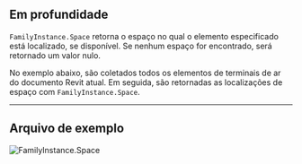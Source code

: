 ## Em profundidade
`FamilyInstance.Space` retorna o espaço no qual o elemento especificado está localizado, se disponível. Se nenhum espaço for encontrado, será retornado um valor nulo.

No exemplo abaixo, são coletados todos os elementos de terminais de ar do documento Revit atual. Em seguida, são retornadas as localizações de espaço com `FamilyInstance.Space`.
___
## Arquivo de exemplo

![FamilyInstance.Space](./Revit.Elements.FamilyInstance.Space_img.jpg)
